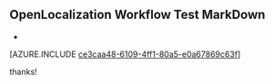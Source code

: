 ## OpenLocalization Workflow Test MarkDown
* 

[AZURE.INCLUDE [ce3caa48-6109-4ff1-80a5-e0a67869c63f](calleeMd1.md)]

 
thanks!